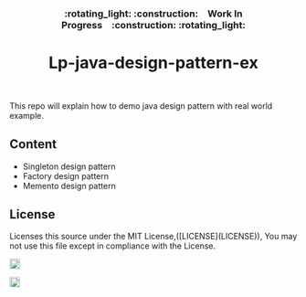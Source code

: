 
<h3 align="center">:rotating_light: :construction:&ensp;&ensp;Work In Progress&ensp;&ensp;:construction: :rotating_light:</h3>
<h1 align="center">Lp-java-design-pattern-ex</h1>
<br>
<p>This repo will explain how to demo java design pattern with real world example.</p>


<h2>Content</h2>

<ul>
  <li>Singleton design pattern</li>
  <li>Factory design pattern</li>
  <li>Memento design pattern</li>
</ul>  

<h2>License</h2>

<p>Licenses this source under the MIT License,([LICENSE](LICENSE)), You may not use this file except in compliance with the License.</p>

<!-- Badges -->
<p align="left">
  <a href="LICENSE.md">
    <img src="https://img.shields.io/badge/License-MIT-blue.svg" alt="License: MIT" height="18">
  </a>
</p>

<!-- Date -->
<p >
  <a href="DATE.md">
    <img src="https://img.shields.io/date/1608560334?style=flat-square" alt="DATE: 2020/12/21" height="18">
  </a>
</p>